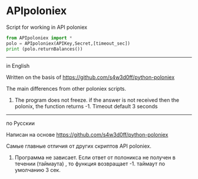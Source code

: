 # APIpoloniex
Script for working in API poloniex
```python
from APIpoloniex import *
polo = APIpoloniex(APIKey,Secret,[timeout_sec])
print (polo.returnBalances())
```
---
in English

Written on the basis of https://github.com/s4w3d0ff/python-poloniex

The main differences from other poloniex scripts.  
  1. The program does not freeze. if the answer is not received then the polonix, the function returns -1. Timeout default 3 seconds

---
по Русскии 

Написан на основе https://github.com/s4w3d0ff/python-poloniex

Самые главные отличия от других скриптов API poloniex.
  1. Программа не зависает. Если ответ от полоникса не получен в течении (таймаута) , то функция возвращает -1. таймаут по умолчанию 3 сек.
